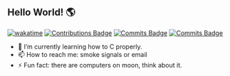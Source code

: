 ## Hello World! 🌎
[![wakatime](https://wakatime.com/badge/user/da8bb47e-cd44-4240-993c-026b6f349d56.svg)](https://wakatime.com/@da8bb47e-cd44-4240-993c-026b6f349d56)
[![Contributions Badge](https://badges.strrl.dev/contributions/all/neoyuyu?style=flat-square)](https://github.com/neoyuyu)
[![Commits Badge](https://badges.strrl.dev/commits/yearly/neoyuyu?style=flat-square)](https://github.com/neoyuyu)
[![Commits Badge](https://badges.strrl.dev/commits/monthly/neoyuyu?style=flat-square)](https://github.com/neoyuyu)

- 🌱 I’m currently learning how to C properly.
- 📫 How to reach me: smoke signals or email
- ⚡ Fun fact: there are computers on moon, think about it.
